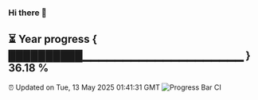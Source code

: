 ### Hi there 👋
⏳ Year progress { ██████████▁▁▁▁▁▁▁▁▁▁▁▁▁▁▁▁▁▁▁▁ } 36.18 %
---
⏰ Updated on Tue, 13 May 2025 01:41:31 GMT
![Progress Bar CI](https://github.com/liununu/liununu/workflows/Progress%20Bar%20CI/badge.svg)
